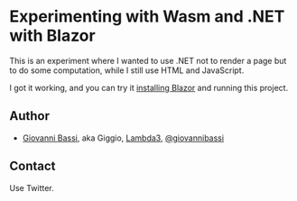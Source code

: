 # Experimenting with Wasm and .NET with Blazor

This is an experiment where I wanted to use .NET not to render a page but to do
some computation, while I still use HTML and JavaScript.

I got it working, and you can try it [installing Blazor](http://aka.ms/install-blazor) and running this project.

## Author

* [Giovanni Bassi](http://blog.lambda3.com.br/L3/giovannibassi/), aka Giggio, [Lambda3](http://www.lambda3.com.br), [@giovannibassi](https://twitter.com/giovannibassi)

## Contact

Use Twitter.
